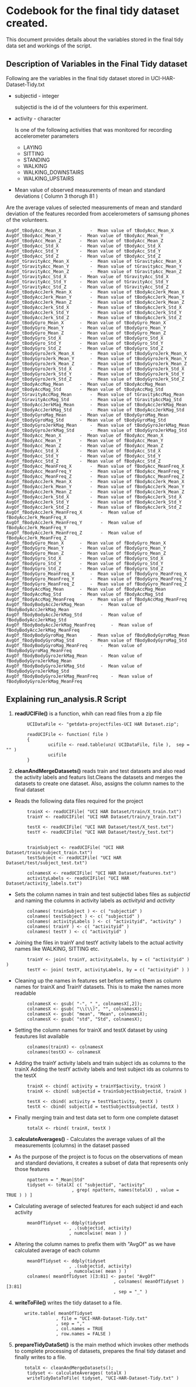 Codebook for the final tidy dataset created.
========================================================
This document provides details about the variables stored in the final tidy 
data set and workings of the script.

## Description of Variables in the Final Tidy dataset

Following are the variables in the final tidy dataset stored in UCI-HAR-Dataset-Tidy.txt

* subjectid  - integer 

  subjectid is the id of the volunteers for this experiment.

* activity   - character

  Is one of the following activities that was monitored for recording accelerometer parameters
  
  + LAYING
  + SITTING
  + STANDING
  + WALKING
  + WALKING_DOWNSTAIRS
  + WALKING_UPSTAIRS

* Mean value of observed measurements of mean and standard deviations ( Column 3 thorugh 81 )
 
 Are the average values of selected measurements of mean and standard deviation of the features  recorded from accelerometers of samsung phones of the volunteers.
```
AvgOf_tBodyAcc_Mean_X        	-  Mean value of tBodyAcc_Mean_X
AvgOf_tBodyAcc_Mean_Y		-  Mean value of tBodyAcc_Mean_Y
AvgOf_tBodyAcc_Mean_Z		-  Mean value of tBodyAcc_Mean_Z
AvgOf_tBodyAcc_Std_X		-  Mean value of tBodyAcc_Std_X
AvgOf_tBodyAcc_Std_Y		-  Mean value of tBodyAcc_Std_Y
AvgOf_tBodyAcc_Std_Z		-  Mean value of tBodyAcc_Std_Z
AvgOf_tGravityAcc_Mean_X		-  Mean value of tGravityAcc_Mean_X
AvgOf_tGravityAcc_Mean_Y		-  Mean value of tGravityAcc_Mean_Y
AvgOf_tGravityAcc_Mean_Z		-  Mean value of tGravityAcc_Mean_Z
AvgOf_tGravityAcc_Std_X		-  Mean value of tGravityAcc_Std_X
AvgOf_tGravityAcc_Std_Y		-  Mean value of tGravityAcc_Std_Y
AvgOf_tGravityAcc_Std_Z		-  Mean value of tGravityAcc_Std_Z
AvgOf_tBodyAccJerk_Mean_X		-  Mean value of tBodyAccJerk_Mean_X
AvgOf_tBodyAccJerk_Mean_Y		-  Mean value of tBodyAccJerk_Mean_Y
AvgOf_tBodyAccJerk_Mean_Z		-  Mean value of tBodyAccJerk_Mean_Z
AvgOf_tBodyAccJerk_Std_X		-  Mean value of tBodyAccJerk_Std_X
AvgOf_tBodyAccJerk_Std_Y		-  Mean value of tBodyAccJerk_Std_Y
AvgOf_tBodyAccJerk_Std_Z		-  Mean value of tBodyAccJerk_Std_Z
AvgOf_tBodyGyro_Mean_X		-  Mean value of tBodyGyro_Mean_X
AvgOf_tBodyGyro_Mean_Y		-  Mean value of tBodyGyro_Mean_Y
AvgOf_tBodyGyro_Mean_Z		-  Mean value of tBodyGyro_Mean_Z
AvgOf_tBodyGyro_Std_X		-  Mean value of tBodyGyro_Std_X
AvgOf_tBodyGyro_Std_Y		-  Mean value of tBodyGyro_Std_Y
AvgOf_tBodyGyro_Std_Z		-  Mean value of tBodyGyro_Std_Z
AvgOf_tBodyGyroJerk_Mean_X		-  Mean value of tBodyGyroJerk_Mean_X
AvgOf_tBodyGyroJerk_Mean_Y		-  Mean value of tBodyGyroJerk_Mean_Y
AvgOf_tBodyGyroJerk_Mean_Z		-  Mean value of tBodyGyroJerk_Mean_Z
AvgOf_tBodyGyroJerk_Std_X		-  Mean value of tBodyGyroJerk_Std_X
AvgOf_tBodyGyroJerk_Std_Y		-  Mean value of tBodyGyroJerk_Std_Y
AvgOf_tBodyGyroJerk_Std_Z		-  Mean value of tBodyGyroJerk_Std_Z
AvgOf_tBodyAccMag_Mean		-  Mean value of tBodyAccMag_Mean
AvgOf_tBodyAccMag_Std		-  Mean value of tBodyAccMag_Std
AvgOf_tGravityAccMag_Mean		-  Mean value of tGravityAccMag_Mean
AvgOf_tGravityAccMag_Std		-  Mean value of tGravityAccMag_Std
AvgOf_tBodyAccJerkMag_Mean		-  Mean value of tBodyAccJerkMag_Mean
AvgOf_tBodyAccJerkMag_Std		-  Mean value of tBodyAccJerkMag_Std
AvgOf_tBodyGyroMag_Mean		-  Mean value of tBodyGyroMag_Mean
AvgOf_tBodyGyroMag_Std		-  Mean value of tBodyGyroMag_Std
AvgOf_tBodyGyroJerkMag_Mean		-  Mean value of tBodyGyroJerkMag_Mean
AvgOf_tBodyGyroJerkMag_Std		-  Mean value of tBodyGyroJerkMag_Std
AvgOf_fBodyAcc_Mean_X		-  Mean value of fBodyAcc_Mean_X
AvgOf_fBodyAcc_Mean_Y		-  Mean value of fBodyAcc_Mean_Y
AvgOf_fBodyAcc_Mean_Z		-  Mean value of fBodyAcc_Mean_Z
AvgOf_fBodyAcc_Std_X		-  Mean value of fBodyAcc_Std_X
AvgOf_fBodyAcc_Std_Y		-  Mean value of fBodyAcc_Std_Y
AvgOf_fBodyAcc_Std_Z		-  Mean value of fBodyAcc_Std_Z
AvgOf_fBodyAcc_MeanFreq_X		-  Mean value of fBodyAcc_MeanFreq_X
AvgOf_fBodyAcc_MeanFreq_Y		-  Mean value of fBodyAcc_MeanFreq_Y
AvgOf_fBodyAcc_MeanFreq_Z		-  Mean value of fBodyAcc_MeanFreq_Z
AvgOf_fBodyAccJerk_Mean_X		-  Mean value of fBodyAccJerk_Mean_X
AvgOf_fBodyAccJerk_Mean_Y		-  Mean value of fBodyAccJerk_Mean_Y
AvgOf_fBodyAccJerk_Mean_Z		-  Mean value of fBodyAccJerk_Mean_Z
AvgOf_fBodyAccJerk_Std_X		-  Mean value of fBodyAccJerk_Std_X
AvgOf_fBodyAccJerk_Std_Y		-  Mean value of fBodyAccJerk_Std_Y
AvgOf_fBodyAccJerk_Std_Z		-  Mean value of fBodyAccJerk_Std_Z
AvgOf_fBodyAccJerk_MeanFreq_X		-  Mean value of fBodyAccJerk_MeanFreq_X
AvgOf_fBodyAccJerk_MeanFreq_Y		-  Mean value of fBodyAccJerk_MeanFreq_Y
AvgOf_fBodyAccJerk_MeanFreq_Z		-  Mean value of fBodyAccJerk_MeanFreq_Z
AvgOf_fBodyGyro_Mean_X		-  Mean value of fBodyGyro_Mean_X
AvgOf_fBodyGyro_Mean_Y		-  Mean value of fBodyGyro_Mean_Y
AvgOf_fBodyGyro_Mean_Z		-  Mean value of fBodyGyro_Mean_Z
AvgOf_fBodyGyro_Std_X		-  Mean value of fBodyGyro_Std_X
AvgOf_fBodyGyro_Std_Y		-  Mean value of fBodyGyro_Std_Y
AvgOf_fBodyGyro_Std_Z		-  Mean value of fBodyGyro_Std_Z
AvgOf_fBodyGyro_MeanFreq_X		-  Mean value of fBodyGyro_MeanFreq_X
AvgOf_fBodyGyro_MeanFreq_Y		-  Mean value of fBodyGyro_MeanFreq_Y
AvgOf_fBodyGyro_MeanFreq_Z		-  Mean value of fBodyGyro_MeanFreq_Z
AvgOf_fBodyAccMag_Mean		-  Mean value of fBodyAccMag_Mean
AvgOf_fBodyAccMag_Std		-  Mean value of fBodyAccMag_Std
AvgOf_fBodyAccMag_MeanFreq		-  Mean value of fBodyAccMag_MeanFreq
AvgOf_fBodyBodyAccJerkMag_Mean		-  Mean value of fBodyBodyAccJerkMag_Mean
AvgOf_fBodyBodyAccJerkMag_Std		-  Mean value of fBodyBodyAccJerkMag_Std
AvgOf_fBodyBodyAccJerkMag_MeanFreq		-  Mean value of fBodyBodyAccJerkMag_MeanFreq
AvgOf_fBodyBodyGyroMag_Mean		-  Mean value of fBodyBodyGyroMag_Mean
AvgOf_fBodyBodyGyroMag_Std		-  Mean value of fBodyBodyGyroMag_Std
AvgOf_fBodyBodyGyroMag_MeanFreq		-  Mean value of fBodyBodyGyroMag_MeanFreq
AvgOf_fBodyBodyGyroJerkMag_Mean		-  Mean value of fBodyBodyGyroJerkMag_Mean
AvgOf_fBodyBodyGyroJerkMag_Std		-  Mean value of fBodyBodyGyroJerkMag_Std
AvgOf_fBodyBodyGyroJerkMag_MeanFreq		-  Mean value of fBodyBodyGyroJerkMag_MeanFreq
```

## Explaining run_analysis.R Script


1. **readUCIFile()** is a function, whih can read files from a zip file
```
        UCIDataFile <- "getdata-projectfiles-UCI HAR Dataset.zip";
        
        readUCIFile <- function( file )
        {
                ucifile <- read.table(unz( UCIDataFile, file ),  sep = "" )
                ucifile
        }
```

2. **cleanAndMergeDatasets()** reads train and test datasets and also read the activity labels and
featurs list.Cleans the datasets and merges the datasets to create one dataset. Also, assigns the column names to the final dataset

+ Reads the following data files required for the project
```
        trainX <- readUCIFile( "UCI HAR Dataset/train/X_train.txt")
        trainY <- readUCIFile( "UCI HAR Dataset/train/y_train.txt")

        testX <- readUCIFile( "UCI HAR Dataset/test/X_test.txt")
        testY <- readUCIFile( "UCI HAR Dataset/test/y_test.txt")
        
        
        trainSubject <- readUCIFile( "UCI HAR Dataset/train/subject_train.txt")
        testSubject <- readUCIFile( "UCI HAR Dataset/test/subject_test.txt")
        
        colnamesX <- readUCIFile( "UCI HAR Dataset/features.txt")
        activityLabels <- readUCIFile( "UCI HAR Dataset/activity_labels.txt")        
```     
+ Sets the column names in train and test subjectid labes files as _subjectid_ and naming the columns in activity labels as _activityid_ and _activity_
```
        colnames( trainSubject ) <- c( "subjectid" )
        colnames( testSubject ) <- c( "subjectid" )
        colnames( activityLabels ) <- c( "activityid", "activity" )
        colnames( trainY ) <- c( "activityid" )
        colnames( testY ) <- c( "activityid" )        
```

+ Joining the files in trainY and testY activity labels to the actual activity names like WALKING, SITTING etc.
```
        trainY <- join( trainY, activityLabels, by = c( "activityid" ) )
        testY <- join( testY, activityLabels, by = c( "activityid" ) )
```        

+ Cleaning up the names in features set before setting them as column names for trainX and TrainY datasets. This is to make the names more readable
```
        colnamesX <- gsub( "-", "_", colnamesX[,2]);
        colnamesX <- gsub( "\\(\\)", "", colnamesX);
        colnamesX <- gsub( "mean", "Mean", colnamesX);
        colnamesX <- gsub( "std", "Std", colnamesX);
```

+ Setting the column names for trainX and testX dataset by using feautures list available
```
        colnames(trainX) <- colnamesX
        colnames(testX) <- colnamesX
```

+ Adding the trainY activity labels and train subject ids as columns to the trainX
Adding the testY activity labels and test subject ids as columns to the testX
```
        trainX <- cbind( activity = trainY$activity, trainX )  
        trainX <- cbind( subjectid = trainSubject$subjectid, trainX )  

        testX <- cbind( activity = testY$activity, testX ) 
        testX <- cbind( subjectid = testSubject$subjectid, testX )
```

+ Finally merging train and test data set to form one complete dataset
```
        totalX <- rbind( trainX, testX ) 
```

3. **calculateAverages()** - Calculates the average values of all the measurements (columns) in the dataset passed

+ As the purpose of the project is to focus on the observations of mean and standard deviations, it creates a subset of data that represents only those features
```
        npattern = "_Mean|Std"
        tidyset <- totalX[ c( "subjectid", "activity"
                         , grep( npattern, names(totalX) , value = TRUE ) ) ]
```

+ Calculating average of selected features for each subject id and each activity
```
        meanOfTidyset <- ddply(tidyset
                        , .(subjectid, activity)
                        , numcolwise( mean ) )
```

+ Altering the column names to prefix them with "AvgOf" as we have calculated average of each column
```
        meanOfTidyset <- ddply(tidyset
                        , .(subjectid, activity)
                        , numcolwise( mean ) )
        colnames( meanOfTidyset )[3:81] <- paste( "AvgOf"
                                         , colnames( meanOfTidyset )[3:81]
                                         , sep = "_" )
```   

4. **writeToFile()** writes the tidy dataset to a file.

```
       write.table( meanOfTidyset
                   , file = "UCI-HAR-Dataset-Tidy.txt"
                   , sep = ","
                   , col.names = TRUE
                   , row.names = FALSE )        
```

5. **prepareTidyDataSet()** is the main method which invokes other methods to complete processing of datasets, prepares the final tidy dataset and finally writes to a file.

```
       totalX <- cleanAndMergeDatasets();
        tidyset <- calculateAverages( totalX )
        writeTidyDataToFile( tidyset, "UCI-HAR-Dataset-Tidy.txt" )
```
